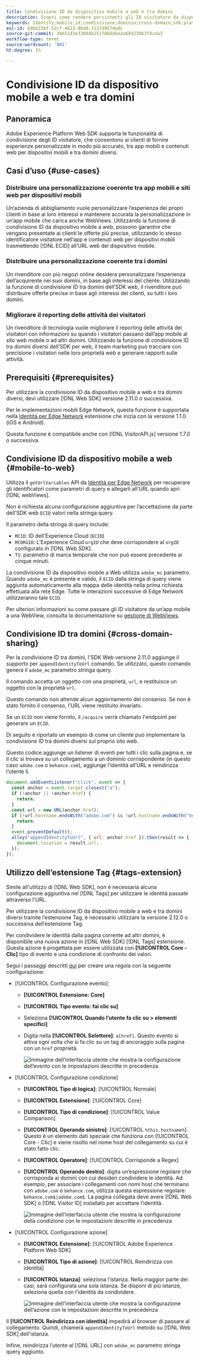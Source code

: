 ```yaml
---
title: Condivisione ID da dispositivo mobile a web e tra domini
description: Scopri come rendere persistenti gli ID visitatore da dispositivi mobili alle proprietà web e tra domini
keywords: Identity;mobile;id;condivisione;dominio;cross-domain;sdk;platform;
exl-id: b9bb236f-52cf-4615-96d8-1137d957de8c
source-git-commit: 3b65143e33804b251f888dbe2a69d238b3f4cda3
workflow-type: tm+mt
source-wordcount: '901'
ht-degree: 1%

---
```


# Condivisione ID da dispositivo mobile a web e tra domini

## Panoramica

Adobe Experience Platform Web SDK supporta le funzionalità di condivisione degli ID visitatore, che consentono ai clienti di fornire esperienze personalizzate in modo più accurato, tra app mobili e contenuti web per dispositivi mobili e tra domini diversi.

## Casi d’uso {#use-cases}

### Distribuire una personalizzazione coerente tra app mobili e siti web per dispositivi mobili

Un’azienda di abbigliamento vuole personalizzare l’esperienza dei propri clienti in base ai loro interessi e mantenere accurata la personalizzazione in un’app mobile che carica anche WebViews. Utilizzando la funzione di condivisione ID da dispositivo mobile a web, possono garantire che vengano presentate ai clienti le offerte più precise, utilizzando lo stesso identificatore visitatore nell’app e contenuti web per dispositivi mobili trasmettendo [!DNL ECID] all’URL web del dispositivo mobile.

### Distribuire una personalizzazione coerente tra i domini

Un rivenditore con più negozi online desidera personalizzare l’esperienza dell’acquirente nei suoi domini, in base agli interessi del cliente. Utilizzando la funzione di condivisione ID tra domini dell’SDK web, il rivenditore può distribuire offerte precise in base agli interessi dei clienti, su tutti i loro domini.

### Migliorare il reporting delle attività dei visitatori

Un rivenditore di tecnologia vuole migliorare il reporting delle attività dei visitatori con informazioni su quando i visitatori passano dall’app mobile al sito web mobile o ad altri domini. Utilizzando la funzione di condivisione ID tra domini diversi dell’SDK per web, il team marketing può tracciare con precisione i visitatori nelle loro proprietà web e generare rapporti sulle attività.

## Prerequisiti {#prerequisites}

Per utilizzare la condivisione ID da dispositivo mobile a web e tra domini diversi, devi utilizzare [!DNL Web SDK] versione 2.11.0 o successiva.

Per le implementazioni mobili Edge Network, questa funzione è supportata nella [Identità per Edge Network](https://aep-sdks.gitbook.io/docs/foundation-extensions/identity-for-edge-network) estensione che inizia con la versione 1.1.0 (iOS e Android).

Questa funzione è compatibile anche con [!DNL VisitorAPI.js] versione 1.7.0 o successiva.

## Condivisione ID da dispositivo mobile a web {#mobile-to-web}

Utilizza il `getUrlVariables` API da [Identità per Edge Network](https://aep-sdks.gitbook.io/docs/foundation-extensions/identity-for-edge-network/api-reference#geturlvariables) per recuperare gli identificatori come parametri di query e allegarli all’URL quando apri [!DNL webViews].

Non è richiesta alcuna configurazione aggiuntiva per l’accettazione da parte dell’SDK web `ECID` valori nella stringa query.

Il parametro della stringa di query include:

* `MCID`: ID dell’Experience Cloud (`ECID`)
* `MCORGID`: L’Experience Cloud `orgID` che deve corrispondere al `orgID` configurato in [!DNL Web SDK].
* `TS`: parametro di marca temporale che non può essere precedente ai cinque minuti.


La condivisione ID da dispositivo mobile a Web utilizza `adobe_mc` parametro. Quando `adobe_mc` è presente e valido, il `ECID` dalla stringa di query viene aggiunta automaticamente alla mappa delle identità nella prima richiesta effettuata alla rete Edge. Tutte le interazioni successive di Edge Network utilizzeranno tale `ECID`.

Per ulteriori informazioni su come passare gli ID visitatore da un’app mobile a una WebView, consulta la documentazione su [gestione di WebViews](https://experienceleague.adobe.com/docs/platform-learn/implement-mobile-sdk/app-implementation/web-views.html#implementation).

## Condivisione ID tra domini {#cross-domain-sharing}

Per la condivisione ID tra domini, l&#39;SDK Web versione 2.11.0 aggiunge il supporto per `appendIdentityToUrl` comando. Se utilizzato, questo comando genera il `adobe_mc` parametro stringa query.

Il comando accetta un oggetto con una proprietà, `url`, e restituisce un oggetto con la proprietà `url`.

Questo comando non attende alcun aggiornamento del consenso. Se non è stato fornito il consenso, l’URL viene restituito invariato.

Se un `ECID` non viene fornito, il `/acquire` verrà chiamato l&#39;endpoint per generare un `ECID`.

Di seguito è riportato un esempio di come un cliente può implementare la condivisione ID tra domini diversi sul proprio sito web.

Questo codice aggiunge un listener di eventi per tutti i clic sulla pagina e, se il clic si trovava su un collegamento a un dominio corrispondente (in questo caso `adobe.com` o `behance.com`), aggiunge l’identità all’URL e reindirizza l’utente lì.

```js
document.addEventListener("click", event => {
  const anchor = event.target.closest("a");
  if (!anchor || !anchor.href) {
    return;
  }
  const url = new URL(anchor.href);
  if (!url.hostname.endsWith("adobe.com") && !url.hostname.endsWith("behance.com")) {
    return;
  }
  event.preventDefault();
  alloy("appendIdentityToUrl", { url: anchor.href }).then(result => {
    document.location = result.url;
  });
});
```

## Utilizzo dell’estensione Tag {#tags-extension}

Simile all&#39;utilizzo di [!DNL Web SDK], non è necessaria alcuna configurazione aggiuntiva nel [!DNL Tags] per utilizzare le identità passate attraverso l&#39;URL.

Per utilizzare la condivisione ID da dispositivo mobile a web e tra domini diversi tramite l’estensione Tag, è necessario utilizzare la versione 2.12.0 o successiva dell’estensione Tag.

Per condividere le identità dalla pagina corrente ad altri domini, è disponibile una nuova azione in [!DNL Web SDK] [!DNL Tags] estensione. Questa azione è progettata per essere utilizzata con **[!UICONTROL Core - Clic]** tipo di evento e una condizione di confronto dei valori.

Segui i passaggi descritti [qui](../../tags/ui/managing-resources/rules.md) per creare una regola con la seguente configurazione:

* [!UICONTROL Configurazione evento]:
   * **[!UICONTROL Estensione: Core]**
   * **[!UICONTROL Tipo evento: fai clic su]**
   * Seleziona **[!UICONTROL Quando l’utente fa clic su > elementi specifici]**
   * Digita nella **[!UICONTROL Selettore]**: `a[href]`. Questo evento si attiva ogni volta che si fa clic su un tag di ancoraggio sulla pagina con un `href` proprietà.

      ![Immagine dell’interfaccia utente che mostra la configurazione dell’evento con le impostazioni descritte in precedenza](assets/id-sharing-event-configuration.png)

* [!UICONTROL Configurazione condizione]
   * **[!UICONTROL Tipo di logica]**: [!UICONTROL Normale]
   * **[!UICONTROL Estensione]**: [!UICONTROL Core]
   * **[!UICONTROL Tipo di condizione]**: [!UICONTROL Value Comparison]
   * **[!UICONTROL Operando sinistro]**: [!UICONTROL `%this.hostname%`]. Questo è un elemento dati speciale che funziona con [!UICONTROL Core - Clic] e viene risolto nel nome host del collegamento su cui è stato fatto clic.
   * **[!UICONTROL Operatore]**: [!UICONTROL Corrisponde a Regex]
   * **[!UICONTROL Operando destro]**: digita un’espressione regolare che corrisponda ai domini con cui desideri condividere le identità. Ad esempio, per associare i collegamenti con nomi host che terminano con `adobe.com` o `behance.com`, utilizza questa espressione regolare: `behance.com$|adobe.com$`. La pagina collegata deve avere [!DNL Web SDK] o [!DNL Visitor ID] installato per accettare l’identità.

      ![Immagine dell’interfaccia utente che mostra la configurazione della condizione con le impostazioni descritte in precedenza](assets/id-sharing-condition-configuration.png)

* [!UICONTROL Configurazione azione]
   * **[!UICONTROL Estensione]**: [!UICONTROL Adobe Experience Platform Web SDK]
   * **[!UICONTROL Tipo di azione]**: [!UICONTROL Reindirizza con identità]
   * **[!UICONTROL Istanza]**: seleziona l’istanza. Nella maggior parte dei casi, sarà configurata una sola istanza. Se disponi di più istanze, seleziona quella con l’identità da condividere.

      ![Immagine dell’interfaccia utente che mostra la configurazione dell’azione con le impostazioni descritte in precedenza](assets/id-sharing-action-configuration.png)

Il **[!UICONTROL Reindirizza con identità]** impedirà al browser di passare al collegamento. Quindi, chiamerà `appendIdentityToUrl` metodo su [!DNL Web SDK] dell&#39;istanza.

Infine, reindirizza l’utente al [!DNL URL] con `adobe_mc` parametro stringa query aggiunto.
